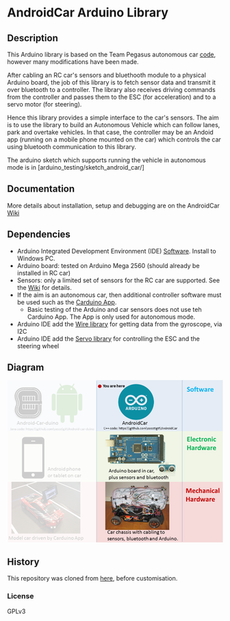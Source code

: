 # AndroidCar Arduino Library

## Description
This Arduino library is based on the Team Pegasus autonomous car [code](https://github.com/platisd/AndroidCar), however many modifications have been made.

After cabling an RC car's sensors and bluethooth module to a physical Arduino board, the job of this library is to fetch sensor data and transmit it over bluetooth to a controller.  The library also receives driving commands from the controller and passes them to the ESC (for acceleration) and to a servo motor (for steering).

Hence this library provides a simple interface to the car's sensors.  The aim is to use the library to build an Autonomous Vehicle which can follow lanes, park and overtake vehicles.  In that case, the controller may be an Andoid app (running on a mobile phone mounted on the car) which controls the car using bluetooth communication to this library.

The arduino sketch which supports running the vehicle in autonomous mode is in [arduino_testing/sketch_android_car/]

## Documentation
More details about installation, setup and debugging are on the AndroidCar [Wiki](https://github.com/sesstigit/AndroidCar/wiki)

## Dependencies
* Arduino Integrated Development Environment (IDE) [Software](https://www.arduino.cc/en/Main/Software).  Install to Windows PC.
* Arduino board: tested on Arduino Mega 2560 (should already be installed in RC car)
* Sensors: only a limited set of sensors for the RC car are supported.  See the [Wiki](https://github.com/sesstigit/AndroidCar/wiki) for details.
* If the aim is an autonomous car, then additional controller software must be used such as the [Carduino App](https://github.com/sesstigit/Android-Car-duino).
  * Basic testing of the Arduino and car sensors does not use teh Carduino App.  The App is only used for autonomous mode.
* Arduino IDE add the [Wire library](http://arduino.cc/en/reference/Wire) for getting data from the gyroscope, via I2C
* Arduino IDE add the [Servo library](http://www.arduino.cc/en/Reference/Servo) for controlling the ESC and the steering wheel

## Diagram
![Alt text](car_architecture_arduino.png?raw=true "You are now looking at the arduino library")

## History
This repository was cloned from [here](https://github.com/platisd/AndroidCar), before customisation.

### License
GPLv3
